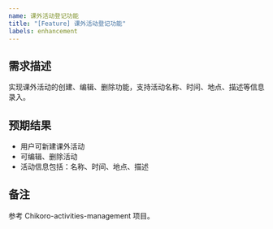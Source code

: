 ```yaml
---
name: 课外活动登记功能
title: "[Feature] 课外活动登记功能"
labels: enhancement
---
```


## 需求描述
实现课外活动的创建、编辑、删除功能，支持活动名称、时间、地点、描述等信息录入。

## 预期结果
- 用户可新建课外活动
- 可编辑、删除活动
- 活动信息包括：名称、时间、地点、描述

## 备注
参考 Chikoro-activities-management 项目。
